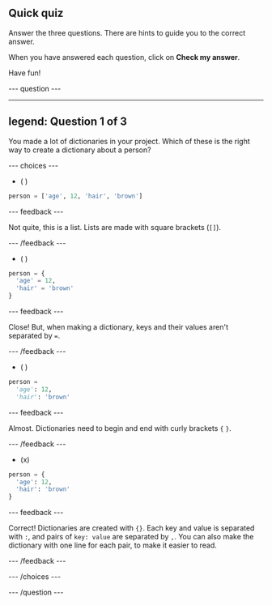 ## Quick quiz

Answer the three questions. There are hints to guide you to the correct answer.

When you have answered each question, click on **Check my answer**.

Have fun!

--- question ---

---
legend: Question 1 of 3
---

You made a lot of dictionaries in your project. Which of these is the right way to create a dictionary about a person?

--- choices ---

- ( ) 
```python
person = ['age', 12, 'hair', 'brown']
```

  --- feedback ---

  Not quite, this is a list. Lists are made with square brackets (`[]`).

  --- /feedback ---

- ( ) 
```python
person = {
  'age' = 12,
  'hair' = 'brown'
}
```

  --- feedback ---

  Close! But, when making a dictionary, keys and their values aren't separated by `=`.

  --- /feedback ---

- ( ) 
```python
person = 
  'age': 12,
  'hair': 'brown'

```

  --- feedback ---

  Almost. Dictionaries need to begin and end with curly brackets `{` `}`.

  --- /feedback ---

- (x) 
```python
person = {
  'age': 12,
  'hair': 'brown'
}
```

  --- feedback ---

  Correct! Dictionaries are created with `{}`. Each key and value is separated with `:`, and pairs of `key: value` are separated by `,`. You can also make the dictionary with one line for each pair, to make it easier to read.

  --- /feedback ---

--- /choices ---

--- /question ---
